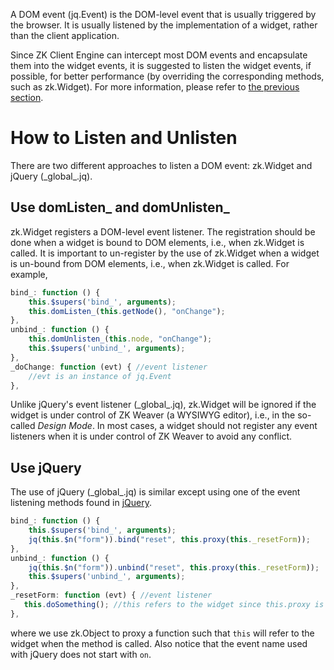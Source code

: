 

A DOM event (<javadoc directory="jsdoc">jq.Event</javadoc>) is the
DOM-level event that is usually triggered by the browser. It is usually
listened by the implementation of a widget, rather than the client
application.

Since ZK Client Engine can intercept most DOM events and encapsulate
them into the widget events, it is suggested to listen the widget
events, if possible, for better performance (by overriding the
corresponding methods, such as
<javadoc method="doClick_(zk.Event)" directory="jsdoc">zk.Widget</javadoc>).
For more information, please refer to [the previous
section](ZK_Client-side_Reference/Notifications/Widget_Events).

# How to Listen and Unlisten

There are two different approaches to listen a DOM event:
<javadoc method="domListen_(_global_.DOMElement, _global_.String, zk.Object)" directory="jsdoc">zk.Widget</javadoc>
and jQuery (<javadoc directory="jsdoc">\_global\_.jq</javadoc>).

## Use domListen\_ and domUnlisten\_

<javadoc method="domListen_(_global_.DOMElement, _global_.String, zk.Object)" directory="jsdoc">zk.Widget</javadoc>
registers a DOM-level event listener. The registration should be done
when a widget is bound to DOM elements, i.e., when
<javadoc method="bind_(zk.Desktop, zk.Skipper, _global_.Array)" directory="jsdoc">zk.Widget</javadoc>
is called. It is important to un-register by the use of
<javadoc method="domUnlisten_(_global_.DOMElement, _global_.String, zk.Object)" directory="jsdoc">zk.Widget</javadoc>
when a widget is un-bound from DOM elements, i.e., when
<javadoc method="unbind_(zk.Skipper, _global_.Array)" directory="jsdoc">zk.Widget</javadoc>
is called. For example,

``` javascript
bind_: function () {
    this.$supers('bind_', arguments);
    this.domListen_(this.getNode(), "onChange");
},
unbind_: function () {
    this.domUnlisten_(this.node, "onChange");
    this.$supers('unbind_', arguments);
},
_doChange: function (evt) { //event listener
    //evt is an instance of jq.Event
},
```

Unlike jQuery's event listener
(<javadoc directory="jsdoc">\_global\_.jq</javadoc>),
<javadoc method="domListen_(_global_.DOMElement, _global_.String, zk.Object)" directory="jsdoc">zk.Widget</javadoc>
will be ignored if the widget is under control of ZK Weaver (a WYSIWYG
editor), i.e., in the so-called *Design Mode*. In most cases, a widget
should not register any event listeners when it is under control of ZK
Weaver to avoid any conflict.

## Use jQuery

The use of jQuery (<javadoc directory="jsdoc">\_global\_.jq</javadoc>)
is similar except using one of the event listening methods found in
[jQuery](http://api.jquery.com/category/events/).

``` javascript
bind_: function () {
    this.$supers('bind_', arguments);
    jq(this.$n("form")).bind("reset", this.proxy(this._resetForm));
},
unbind_: function () {
    jq(this.$n("form")).unbind("reset", this.proxy(this._resetForm));
    this.$supers('unbind_', arguments);
},
_resetForm: function (evt) { //event listener
   this.doSomething(); //this refers to the widget since this.proxy is used
},
```

where we use
<javadoc method="proxy(_global_.Function)" directory="jsdoc">zk.Object</javadoc>
to proxy a function such that `this` will refer to the widget when the
method is called. Also notice that the event name used with jQuery does
not start with `on`.


